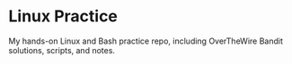 # Linux Practice

My hands-on Linux and Bash practice repo, including OverTheWire Bandit solutions, scripts, and notes.


